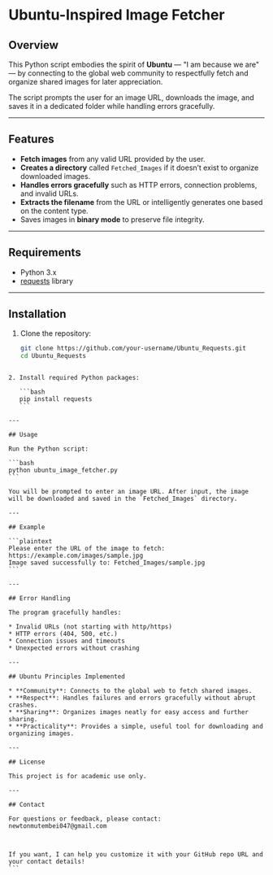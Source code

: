 # Ubuntu-Inspired Image Fetcher

## Overview

This Python script embodies the spirit of **Ubuntu** — "I am because we are" — by connecting to the global web community to respectfully fetch and organize shared images for later appreciation.

The script prompts the user for an image URL, downloads the image, and saves it in a dedicated folder while handling errors gracefully.

---

## Features

- **Fetch images** from any valid URL provided by the user.
- **Creates a directory** called `Fetched_Images` if it doesn’t exist to organize downloaded images.
- **Handles errors gracefully** such as HTTP errors, connection problems, and invalid URLs.
- **Extracts the filename** from the URL or intelligently generates one based on the content type.
- Saves images in **binary mode** to preserve file integrity.

---

## Requirements

- Python 3.x
- [requests](https://pypi.org/project/requests/) library

---

## Installation

1. Clone the repository:

   ```bash
   git clone https://github.com/your-username/Ubuntu_Requests.git
   cd Ubuntu_Requests
````

2. Install required Python packages:

   ```bash
   pip install requests
   ```

---

## Usage

Run the Python script:

```bash
python ubuntu_image_fetcher.py
```

You will be prompted to enter an image URL. After input, the image will be downloaded and saved in the `Fetched_Images` directory.

---

## Example

```plaintext
Please enter the URL of the image to fetch: https://example.com/images/sample.jpg
Image saved successfully to: Fetched_Images/sample.jpg
```

---

## Error Handling

The program gracefully handles:

* Invalid URLs (not starting with http/https)
* HTTP errors (404, 500, etc.)
* Connection issues and timeouts
* Unexpected errors without crashing

---

## Ubuntu Principles Implemented

* **Community**: Connects to the global web to fetch shared images.
* **Respect**: Handles failures and errors gracefully without abrupt crashes.
* **Sharing**: Organizes images neatly for easy access and further sharing.
* **Practicality**: Provides a simple, useful tool for downloading and organizing images.

---

## License

This project is for academic use only.

---

## Contact

For questions or feedback, please contact:
newtonmutembei047@gmail.com



If you want, I can help you customize it with your GitHub repo URL and your contact details!
```
